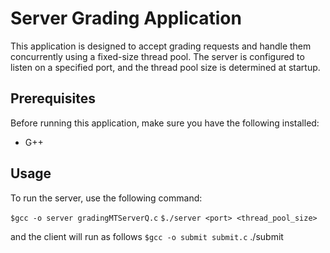 # Server Grading Application

This application is designed to accept grading requests and handle them concurrently using a fixed-size thread pool. The server is configured to listen on a specified port, and the thread pool size is determined at startup.

## Prerequisites

Before running this application, make sure you have the following installed:
- G++

## Usage

To run the server, use the following command:

`$gcc -o server gradingMTServerQ.c`
`$./server <port> <thread_pool_size>`

and the client will run as follows
`$gcc -o submit submit.c`
./submit <ip> <port> <fileLocation>

